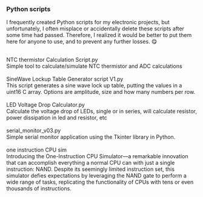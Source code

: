 <h3>Python scripts</h3>
<p>I frequently created Python scripts for my electronic projects, but unfortunately, I often misplace or accidentally delete these scripts after some time had passed. Therefore, I realized it would be better to put  them here for anyone to use, and to prevent any further losses. 😋 </p>
<br />NTC thermistor Calculation Script.py
<br />Simple tool to calculate/simulate NTC thermistor and ADC calculations
<br />
<br />SineWave Lockup Table Generator script V1.py
<br />This script generates a sine wave lock up table, putting the values in a uint16 C array. Options are amplitude, size and how many numbers per row.
<br />
<br />LED Voltage Drop Calculator.py
<br />Calculate the voltage drop of LEDs, single or in series, will calculate resistor, power dissipation in led and resistor, etc
<br />
<br />serial_monitor_v03.py
<br />Simple serial monitor application using the Tkinter library in Python. 
<br />
<br />one instruction CPU sim
<br />Introducing the One-Instruction CPU Simulator—a remarkable innovation that can accomplish everything a normal CPU can with just a single instruction: NAND. Despite its seemingly limited instruction set, this simulator defies expectations by leveraging the NAND gate to perform a wide range of tasks, replicating the functionality of CPUs with tens or even thousands of instructions.
